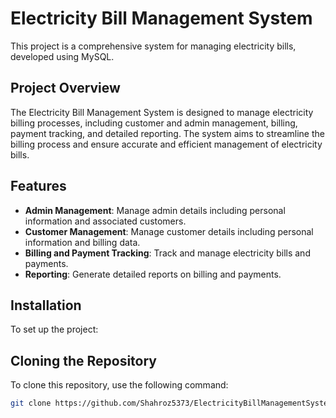 # Electricity Bill Management System

This project is a comprehensive system for managing electricity bills, developed using MySQL.

## Project Overview

The Electricity Bill Management System is designed to manage electricity billing processes, including customer and admin management, billing, payment tracking, and detailed reporting. The system aims to streamline the billing process and ensure accurate and efficient management of electricity bills.

## Features

- **Admin Management**: Manage admin details including personal information and associated customers.
- **Customer Management**: Manage customer details including personal information and billing data.
- **Billing and Payment Tracking**: Track and manage electricity bills and payments.
- **Reporting**: Generate detailed reports on billing and payments.

## Installation

To set up the project:

## Cloning the Repository

To clone this repository, use the following command:

```bash
git clone https://github.com/Shahroz5373/ElectricityBillManagementSystem.git


